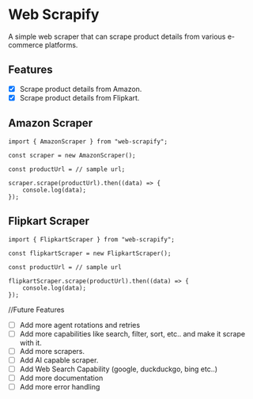 # Web Scrapify

A simple web scraper that can scrape product details from various e-commerce platforms. 

## Features

- [x] Scrape product details from Amazon.
- [x] Scrape product details from Flipkart.

## Amazon Scraper

```
import { AmazonScraper } from "web-scrapify";

const scraper = new AmazonScraper();

const productUrl = // sample url;

scraper.scrape(productUrl).then((data) => {
    console.log(data);
});
```

## Flipkart Scraper
```
import { FlipkartScraper } from "web-scrapify";

const flipkartScraper = new FlipkartScraper();

const productUrl = // sample url

flipkartScraper.scrape(productUrl).then((data) => {
    console.log(data);
});
```
//Future Features

- [ ] Add more agent rotations and retries
- [ ] Add more capabilities like search, filter, sort, etc.. and make it scrape with it.
- [ ] Add more scrapers.
- [ ] Add AI capable scraper.
- [ ] Add Web Search Capability (google, duckduckgo, bing etc..)
- [ ] Add more documentation
- [ ] Add more error handling
